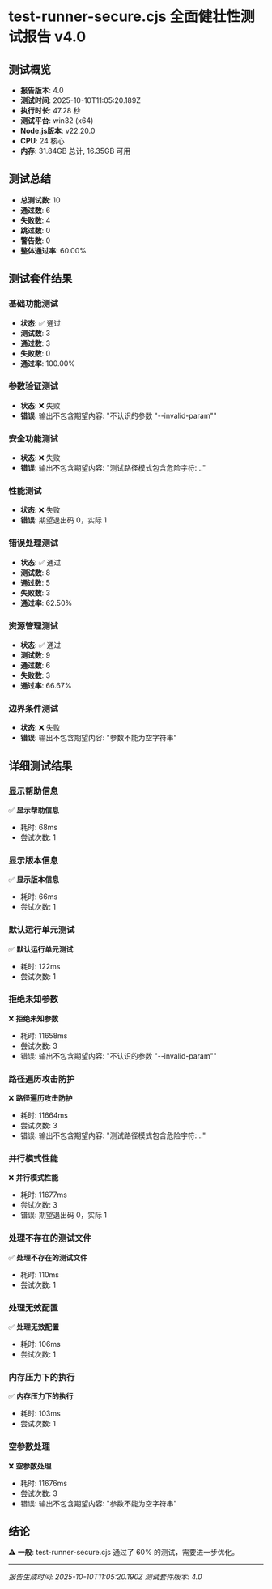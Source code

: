 # test-runner-secure.cjs 全面健壮性测试报告 v4.0

## 测试概览
- **报告版本**: 4.0
- **测试时间**: 2025-10-10T11:05:20.189Z
- **执行时长**: 47.28 秒
- **测试平台**: win32 (x64)
- **Node.js版本**: v22.20.0
- **CPU**: 24 核心
- **内存**: 31.84GB 总计, 16.35GB 可用

## 测试总结
- **总测试数**: 10
- **通过数**: 6
- **失败数**: 4
- **跳过数**: 0
- **警告数**: 0
- **整体通过率**: 60.00%

## 测试套件结果

### 基础功能测试
- **状态**: ✅ 通过
- **测试数**: 3
- **通过数**: 3
- **失败数**: 0
- **通过率**: 100.00%

### 参数验证测试
- **状态**: ❌ 失败
- **错误**: 输出不包含期望内容: "不认识的参数 "--invalid-param""

### 安全功能测试
- **状态**: ❌ 失败
- **错误**: 输出不包含期望内容: "测试路径模式包含危险字符: .."

### 性能测试
- **状态**: ❌ 失败
- **错误**: 期望退出码 0，实际 1

### 错误处理测试
- **状态**: ✅ 通过
- **测试数**: 8
- **通过数**: 5
- **失败数**: 3
- **通过率**: 62.50%

### 资源管理测试
- **状态**: ✅ 通过
- **测试数**: 9
- **通过数**: 6
- **失败数**: 3
- **通过率**: 66.67%

### 边界条件测试
- **状态**: ❌ 失败
- **错误**: 输出不包含期望内容: "参数不能为空字符串"

## 详细测试结果

### 显示帮助信息

✅ **显示帮助信息**
   - 耗时: 68ms
   - 尝试次数: 1

### 显示版本信息

✅ **显示版本信息**
   - 耗时: 66ms
   - 尝试次数: 1

### 默认运行单元测试

✅ **默认运行单元测试**
   - 耗时: 122ms
   - 尝试次数: 1

### 拒绝未知参数

❌ **拒绝未知参数**
   - 耗时: 11658ms
   - 尝试次数: 3
   - 错误: 输出不包含期望内容: "不认识的参数 "--invalid-param""

### 路径遍历攻击防护

❌ **路径遍历攻击防护**
   - 耗时: 11664ms
   - 尝试次数: 3
   - 错误: 输出不包含期望内容: "测试路径模式包含危险字符: .."

### 并行模式性能

❌ **并行模式性能**
   - 耗时: 11677ms
   - 尝试次数: 3
   - 错误: 期望退出码 0，实际 1

### 处理不存在的测试文件

✅ **处理不存在的测试文件**
   - 耗时: 110ms
   - 尝试次数: 1

### 处理无效配置

✅ **处理无效配置**
   - 耗时: 106ms
   - 尝试次数: 1

### 内存压力下的执行

✅ **内存压力下的执行**
   - 耗时: 103ms
   - 尝试次数: 1

### 空参数处理

❌ **空参数处理**
   - 耗时: 11676ms
   - 尝试次数: 3
   - 错误: 输出不包含期望内容: "参数不能为空字符串"

## 结论

⚠️ **一般**: test-runner-secure.cjs 通过了 60% 的测试，需要进一步优化。

---
*报告生成时间: 2025-10-10T11:05:20.190Z*
*测试套件版本: 4.0*
